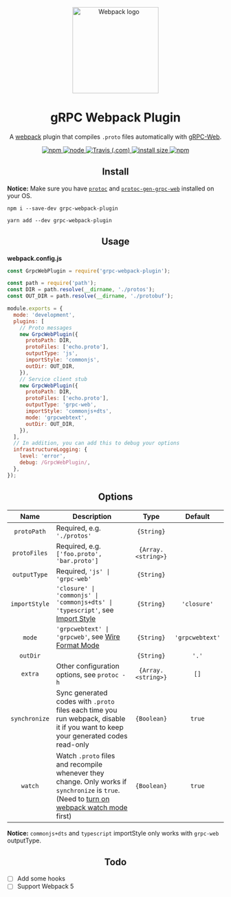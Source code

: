 <div align="center">
  <a href="https://github.com/webpack/webpack">
    <img width="200" height="200" alt="Webpack logo"
      src="https://webpack.js.org/assets/icon-square-big.svg">
  </a>
  <h1>gRPC Webpack Plugin</h1>
  <p>
    A <a href="https://webpack.js.org">webpack</a> plugin that compiles <code>.proto</code> files automatically with <a href="https://github.com/grpc/grpc-web">gRPC-Web</a>.
  </p>
</div>

<div align="center">
  <a href="https://www.npmjs.com/package/grpc-webpack-plugin">
    <img alt="npm" src="https://img.shields.io/npm/v/grpc-webpack-plugin">
  </a>
  <a href="https://nodejs.org">
    <img alt="node" src="https://img.shields.io/node/v/grpc-webpack-plugin">
  </a>
  <a href="https://travis-ci.com/m8524769/grpc-webpack-plugin">
    <img alt="Travis (.com)" src="https://img.shields.io/travis/com/m8524769/grpc-webpack-plugin">
  </a>
  <a href="https://packagephobia.now.sh/result?p=grpc-webpack-plugin">
    <img alt="install size" src="https://packagephobia.now.sh/badge?p=grpc-webpack-plugin">
  </a>
  <a href="https://www.npmjs.com/package/grpc-webpack-plugin">
    <img alt="npm" src="https://img.shields.io/npm/dt/grpc-webpack-plugin">
  </a>
</div>

<h2 align="center">Install</h2>

**Notice:** Make sure you have [`protoc`](https://github.com/protocolbuffers/protobuf/releases) and [`protoc-gen-grpc-web`](https://github.com/grpc/grpc-web/releases) installed on your OS.

```shell
npm i --save-dev grpc-webpack-plugin
```

```shell
yarn add --dev grpc-webpack-plugin
```

<h2 align="center">Usage</h2>

**webpack.config.js**

```js
const GrpcWebPlugin = require('grpc-webpack-plugin');

const path = require('path');
const DIR = path.resolve(__dirname, './protos');
const OUT_DIR = path.resolve(__dirname, './protobuf');

module.exports = {
  mode: 'development',
  plugins: [
    // Proto messages
    new GrpcWebPlugin({
      protoPath: DIR,
      protoFiles: ['echo.proto'],
      outputType: 'js',
      importStyle: 'commonjs',
      outDir: OUT_DIR,
    }),
    // Service client stub
    new GrpcWebPlugin({
      protoPath: DIR,
      protoFiles: ['echo.proto'],
      outputType: 'grpc-web',
      importStyle: 'commonjs+dts',
      mode: 'grpcwebtext',
      outDir: OUT_DIR,
    }),
  ],
  // In addition, you can add this to debug your options
  infrastructureLogging: {
    level: 'error',
    debug: /GrpcWebPlugin/,
  },
});
```

<h2 align="center">Options</h2>

|Name|Description|Type|Default|
|:--:|-----------|:--:|:-----:|
|`protoPath`|Required, e.g. `'./protos'`|`{String}`| |
|`protoFiles`|Required, e.g. `['foo.proto', 'bar.proto']`|`{Array.<string>}`| |
|`outputType`|Required, `'js' \| 'grpc-web'`|`{String}`| |
|`importStyle`|`'closure' \| 'commonjs' \| 'commonjs+dts' \| 'typescript'`, see [Import Style](https://github.com/grpc/grpc-web#import-style)|`{String}`|`'closure'`|
|`mode`|`'grpcwebtext' \| 'grpcweb'`, see [Wire Format Mode](https://github.com/grpc/grpc-web#wire-format-mode)|`{String}`|`'grpcwebtext'`|
|`outDir`| |`{String}`|`'.'`|
|`extra`|Other configuration options, see `protoc -h`|`{Array.<string>}`|`[]`|
|`synchronize`|Sync generated codes with `.proto` files each time you run webpack, disable it if you want to keep your generated codes read-only|`{Boolean}`|`true`|
|`watch`|Watch `.proto` files and recompile whenever they change. Only works if `synchronize` is `true`. (Need to [turn on webpack watch mode](https://webpack.js.org/configuration/watch/#watch) first)|`{Boolean}`|`true`|

**Notice:** `commonjs+dts` and `typescript` importStyle only works with `grpc-web` outputType.

<h2 align="center">Todo</h2>

- [ ] Add some hooks
- [ ] Support Webpack 5
